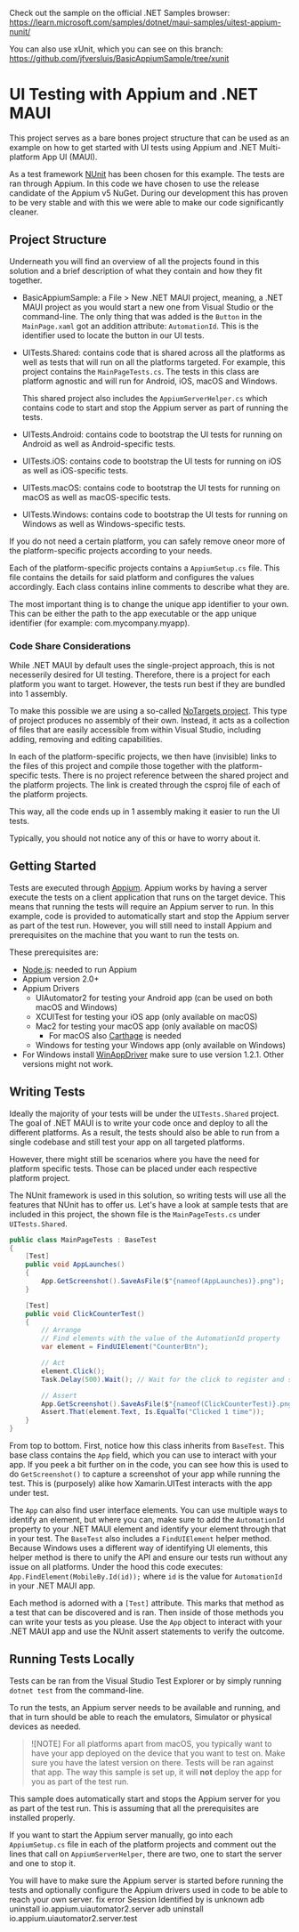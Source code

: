 Check out the sample on the official .NET Samples browser: https://learn.microsoft.com/samples/dotnet/maui-samples/uitest-appium-nunit/

You can also use xUnit, which you can see on this branch: https://github.com/jfversluis/BasicAppiumSample/tree/xunit

# UI Testing with Appium and .NET MAUI

This project serves as a bare bones project structure that can be used as an example on how to get started with UI tests using Appium and .NET Multi-platform App UI (MAUI).

As a test framework [NUnit](https://nunit.org/) has been chosen for this example. The tests are ran through Appium. In this code we have chosen to use the release candidate of the Appium v5 NuGet. During our development this has proven to be very stable and with this we were able to make our code significantly cleaner.

## Project Structure

Underneath you will find an overview of all the projects found in this solution and a brief description of what they contain and how they fit together.

* BasicAppiumSample: a File > New .NET MAUI project, meaning, a .NET MAUI project as you would start a new one from Visual Studio or the command-line. The only thing that was added is the `Button` in the `MainPage.xaml` got an addition attribute: `AutomationId`. This is the identifier used to locate the button in our UI tests.

* UITests.Shared: contains code that is shared across all the platforms as well as tests that will run on all the platforms targeted. For example, this project contains the `MainPageTests.cs`. The tests in this class are platform agnostic and will run for Android, iOS, macOS and Windows.

  This shared project also includes the `AppiumServerHelper.cs` which contains code to start and stop the Appium server as part of running the tests.

* UITests.Android: contains code to bootstrap the UI tests for running on Android as well as Android-specific tests.
* UITests.iOS: contains code to bootstrap the UI tests for running on iOS as well as iOS-specific tests.
* UITests.macOS: contains code to bootstrap the UI tests for running on macOS as well as macOS-specific tests.
* UITests.Windows: contains code to bootstrap the UI tests for running on Windows as well as Windows-specific tests.

If you do not need a certain platform, you can safely remove oneor more of the platform-specific projects according to your needs.

Each of the platform-specific projects contains a `AppiumSetup.cs` file. This file contains the details for said platform and configures the values accordingly. Each class contains inline comments to describe what they are.

The most important thing is to change the unique app identifier to your own. This can be either the path to the app executable or the app unique identifier  (for example: com.mycompany.myapp).

### Code Share Considerations

While .NET MAUI by default uses the single-project approach, this is not necesserily desired for UI testing. Therefore, there is a project for each platform you want to target. However, the tests run best if they are bundled into 1 assembly.

To make this possible we are using a so-called [NoTargets project](https://github.com/microsoft/MSBuildSdks/blob/main/src/NoTargets/). This type of project produces no assembly of their own. Instead, it acts as a collection of files that are easily accessible from within Visual Studio, including adding, removing and editing capabilities.

In each of the platform-specific projects, we then have (invisible) links to the files of this project and compile those together with the platform-specific tests. There is no project reference between the shared project and the platform projects. The link is created through the csproj file of each of the platform projects.

This way, all the code ends up in 1 assembly making it easier to run the UI tests.

Typically, you should not notice any of this or have to worry about it.

## Getting Started

Tests are executed through [Appium](https://appium.io/). Appium works by having a server execute the tests on a client application that runs on the target device. This means that running the tests will require an Appium server to run. In this example, code is provided to automatically start and stop the Appium server as part of the test run. However, you will still need to install Appium and prerequisites on the machine that you want to run the tests on.

These prerequisites are:

* [Node.js](https://nodejs.org/): needed to run Appium
* Appium version 2.0+
* Appium Drivers
  * UIAutomator2 for testing your Android app (can be used on both macOS and Windows)
  * XCUITest for testing your iOS app (only available on macOS)
  * Mac2 for testing your macOS app (only available on macOS)
    * For macOS also [Carthage](https://github.com/Carthage/Carthage) is needed
  * Windows for testing your Windows app (only available on Windows)
* For Windows install [WinAppDriver](https://github.com/microsoft/WinAppDriver) make sure to use version 1.2.1. Other versions might not work.

<!-- TODO: Link to instructions -->

## Writing Tests

Ideally the majority of your tests will be under the `UITests.Shared` project. The goal of .NET MAUI is to write your code once and deploy to all the different platforms. As a result, the tests should also be able to run from a single codebase and still test your app on all targeted platforms.

However, there might still be scenarios where you have the need for platform specific tests. Those can be placed under each respective platform project.

The NUnit framework is used in this solution, so writing tests will use all the features that NUnit has to offer us. Let's have a look at sample tests that are included in this project, the shown file is the `MainPageTests.cs` under `UITests.Shared`.

```csharp
public class MainPageTests : BaseTest
{
    [Test]
    public void AppLaunches()
    {
        App.GetScreenshot().SaveAsFile($"{nameof(AppLaunches)}.png");
    }

    [Test]
    public void ClickCounterTest()
    {
        // Arrange
        // Find elements with the value of the AutomationId property
        var element = FindUIElement("CounterBtn");

        // Act
        element.Click();
        Task.Delay(500).Wait(); // Wait for the click to register and show up on the screenshot

        // Assert
        App.GetScreenshot().SaveAsFile($"{nameof(ClickCounterTest)}.png");
        Assert.That(element.Text, Is.EqualTo("Clicked 1 time"));
    }
}
```

From top to bottom. First, notice how this class inherits from `BaseTest`. This base class contains the `App` field, which you can use to interact with your app. If you peek a bit further on in the code, you can see how this is used to do `GetScreenshot()` to capture a screenshot of your app while running the test. This is (purposely) alike how Xamarin.UITest interacts with the app under test.

The `App` can also find user interface elements. You can use multiple ways to identify an element, but where you can, make sure to add the `AutomationId` property to your .NET MAUI element and identify your element through that in your test. The `BaseTest` also includes a `FindUIElement` helper method. Because Windows uses a different way of identifying UI elements, this helper method is there to unify the API and ensure our tests run without any issue on all platforms. Under the hood this code executes: `App.FindElement(MobileBy.Id(id));` where `id` is the value for `AutomationId` in your .NET MAUI app.

Each method is adorned with a `[Test]` attribute. This marks that method as a test that can be discovered and is ran. Then inside of those methods you can write your tests as you please. Use the `App` object to interact with your .NET MAUI app and use the NUnit assert statements to verify the outcome.

## Running Tests Locally

Tests can be ran from the Visual Studio Test Explorer or by simply running `dotnet test` from the command-line.

To run the tests, an Appium server needs to be available and running, and that in turn should be able to reach the emulators, Simulator or physical devices as needed.

> ![NOTE]
> For all platforms apart from macOS, you typically want to have your app deployed on the device that you want to test on. Make sure you have the latest version on there. Tests will be ran against that app. The way this sample is set up, it will **not** deploy the app for you as part of the test run.

This sample does automatically start and stops the Appium server for you as part of the test run. This is assuming that all the prerequisites are installed properly.

If you want to start the Appium server manually, go into each `AppiumSetup.cs` file in each of the platform projects and comment out the lines that call on `AppiumServerHelper`, there are two, one to start the server and one to stop it.

You will have to make sure the Appium server is started before running the tests and optionally configure the Appium drivers used in code to be able to reach your own server.
fix error Session Identified by is unknown
adb uninstall io.appium.uiautomator2.server
adb uninstall io.appium.uiautomator2.server.test
